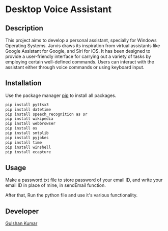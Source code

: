 
# Desktop Voice Assistant

## Description 

This project aims to develop a personal assistant, specially for Windows Operating Systems. Jarvis draws its inspiration from virtual assistants like Google Assistant for Google, and Siri for iOS. It has been designed to provide a user-friendly interface for carrying out a variety of tasks by employing certain well-defined commands. Users
can interact with the assistant either through voice commands or using
keyboard input. 

## Installation

Use the package manager [pip](https://pip.pypa.io/en/stable/) to install all packages.

```bash
pip install pyttsx3
pip install datetime
pip install speech_recognition as sr
pip install wikipedia
pip install webbrowser
pip install os
pip install smtplib
pip install pyjokes
pip install time
pip install winshell
pip install ecapture
```

## Usage

Make a password.txt file to store password of your email ID, and write your email ID in place of mine, in sendEmail function.

After that, Run the python file and use it's various functionality.




## Developer
[Gulshan Kumar](https://github.com/Anoxity16)